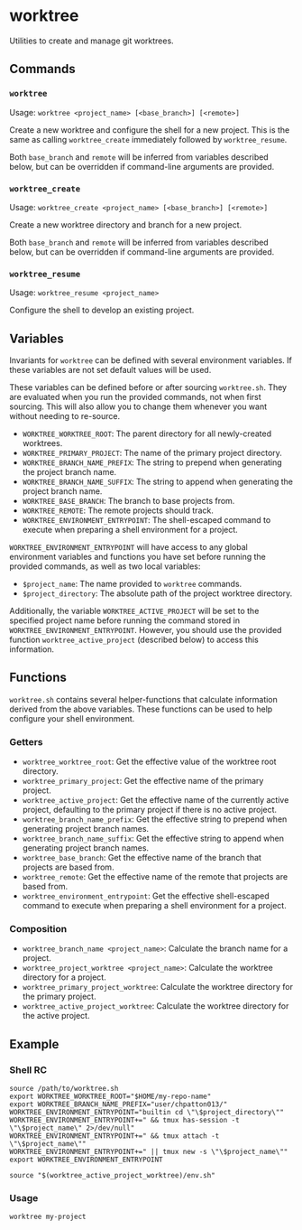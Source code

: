 # worktree

Utilities to create and manage git worktrees.

## Commands

### `worktree`

Usage: `worktree <project_name> [<base_branch>] [<remote>]`

Create a new worktree and configure the shell for a new project. This is the
same as calling `worktree_create` immediately followed by `worktree_resume`.

Both `base_branch` and `remote` will be inferred from variables described below,
but can be overridden if command-line arguments are provided.

### `worktree_create`

Usage: `worktree_create <project_name> [<base_branch>] [<remote>]`

Create a new worktree directory and branch for a new project.

Both `base_branch` and `remote` will be inferred from variables described below,
but can be overridden if command-line arguments are provided.

### `worktree_resume`

Usage: `worktree_resume <project_name>`

Configure the shell to develop an existing project.

## Variables

Invariants for `worktree` can be defined with several environment variables.
If these variables are not set default values will be used.

These variables can be defined before or after sourcing `worktree.sh`. They are
evaluated when you run the provided commands, not when first sourcing. This will
also allow you to change them whenever you want without needing to re-source.

* `WORKTREE_WORKTREE_ROOT`: The parent directory for all newly-created
  worktrees.
* `WORKTREE_PRIMARY_PROJECT`: The name of the primary project directory.
* `WORKTREE_BRANCH_NAME_PREFIX`: The string to prepend when generating the
  project branch name.
* `WORKTREE_BRANCH_NAME_SUFFIX`: The string to append when generating the
  project branch name.
* `WORKTREE_BASE_BRANCH`: The branch to base projects from.
* `WORKTREE_REMOTE`: The remote projects should track.
* `WORKTREE_ENVIRONMENT_ENTRYPOINT`: The shell-escaped command to execute when
  preparing a shell environment for a project.

`WORKTREE_ENVIRONMENT_ENTRYPOINT` will have access to any global environment
variables and functions you have set before running the provided commands, as
well as two local variables:

* `$project_name`: The name provided to `worktree` commands.
* `$project_directory`: The absolute path of the project worktree directory.

Additionally, the variable `WORKTREE_ACTIVE_PROJECT` will be set to the
specified project name before running the command stored in
`WORKTREE_ENVIRONMENT_ENTRYPOINT`. However, you should use the provided function
`worktree_active_project` (described below) to access this information.

## Functions

`worktree.sh` contains several helper-functions that calculate information
derived from the above variables. These functions can be used to help configure
your shell environment.

### Getters

* `worktree_worktree_root`: Get the effective value of the worktree root
  directory.
* `worktree_primary_project`: Get the effective name of the primary project.
* `worktree_active_project`: Get the effective name of the currently active
  project, defaulting to the primary project if there is no active project.
* `worktree_branch_name_prefix`: Get the effective string to prepend when
  generating project branch names.
* `worktree_branch_name_suffix`: Get the effective string to append when
  generating project branch names.
* `worktree_base_branch`: Get the effective name of the branch that projects are
  based from.
* `worktree_remote`: Get the effective name of the remote that projects are
  based from.
* `worktree_environment_entrypoint`: Get the effective shell-escaped command to
  execute when preparing a shell environment for a project.

### Composition

* `worktree_branch_name <project_name>`: Calculate the branch name for a
  project.
* `worktree_project_worktree <project_name>`: Calculate the worktree directory
  for a project.
* `worktree_primary_project_worktree`: Calculate the worktree directory for the
  primary project.
* `worktree_active_project_worktree`: Calculate the worktree directory for the
  active project.

## Example

### Shell RC

```
source /path/to/worktree.sh
export WORKTREE_WORKTREE_ROOT="$HOME/my-repo-name"
export WORKTREE_BRANCH_NAME_PREFIX="user/chpatton013/"
WORKTREE_ENVIRONMENT_ENTRYPOINT="builtin cd \"\$project_directory\""
WORKTREE_ENVIRONMENT_ENTRYPOINT+=" && tmux has-session -t \"\$project_name\" 2>/dev/null"
WORKTREE_ENVIRONMENT_ENTRYPOINT+=" && tmux attach -t \"\$project_name\""
WORKTREE_ENVIRONMENT_ENTRYPOINT+=" || tmux new -s \"\$project_name\""
export WORKTREE_ENVIRONMENT_ENTRYPOINT

source "$(worktree_active_project_worktree)/env.sh"
```

### Usage

```
worktree my-project
```
